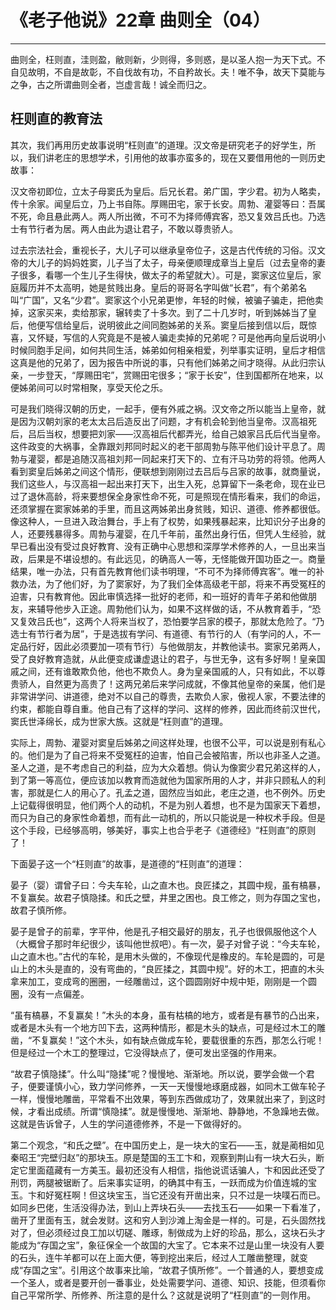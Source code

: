 # 《老子他说》22章 曲则全（04）

------

曲则全，枉则直，洼则盈，敝则新，少则得，多则惑，是以圣人抱一为天下式。不自见故明，不自是故彰，不自伐故有功，不自矜故长。夫！唯不争，故天下莫能与之争，古之所谓曲则全者，岂虚言哉！诚全而归之。

## 枉则直的教育法

其次，我们再用历史故事说明“枉则直”的道理。汉文帝是研究老子的好学生，所以，我们讲老庄的思想学术，引用他的故事亦蛮多的，现在又要借用他的一则历史故事：

汉文帝初即位，立太子母窦氏为皇后。后兄长君。弟广国，字少君。初为人略卖，传十余家。闻皇后立，乃上书自陈。厚赐田宅，家于长安。周勃、灌婴等曰：吾属不死，命且悬此两人。两人所出微，不可不为择师傅宾客，恐又复效吕氏也。乃选士有节行者为居。两人由此为退让君子，不敢以尊贵骄人。

过去宗法社会，重视长子，大儿子可以继承皇帝位子，这是古代传统的习俗。汉文帝的大儿子的妈妈姓窦，儿子当了太子，母亲便顺理成章当上皇后（过去皇帝的妻子很多，看哪一个生儿子生得快，做太子的希望就大）。可是，窦家这位皇后，家庭履历并不太高明，她是贫贱出身。皇后的哥哥名字叫做“长君”，有个弟弟名叫“广国”，又名“少君”。窦家这个小兄弟更惨，年轻的时候，被骗子骗走，把他卖掉，这家买来，卖给那家，辗转卖了十多次。到了二十几岁时，听到姊姊当了皇后，他便写信给皇后，说明彼此之间同胞姊弟的关系。窦皇后接到信以后，既惊喜，又怀疑，写信的人究竟是不是被人骗走卖掉的兄弟呢？可是他再向皇后说明小时候同胞手足间，如何共同生活，姊弟如何相亲相爱，列举事实证明，皇后才相信这真是他的兄弟了，因为报告中所说的事，只有他们姊弟之间才晓得。从此归宗认亲，一步登天，“厚赐田宅”，赏赐田宅很多；“家于长安”，住到国都所在地来，以便姊弟间可以时常相聚，享受天伦之乐。

可是我们晓得汉朝的历史，一起手，便有外戚之祸。汉文帝之所以能当上皇帝，就是因为汉朝刘家的老太太吕后造反出了问题，才有机会轮到他当皇帝。汉高祖死后，吕后当权，想要把刘家——汉高祖后代都弄光，给自己娘家吕氏后代当皇帝。这件政变的大祸事，全靠跟刘邦同时起义的老干部周勃与陈平他们设计平息了。周勃与灌婴，都是追随汉高祖刘邦一同起来打天下的、立有汗马功劳的将领。他两人看到窦皇后姊弟之间这个情形，便联想到刚刚过去吕后与吕家的故事，就商量说，我们这些人，与汉高祖一起出来打天下，出生入死，总算留下一条老命，现在业已过了退休高龄，将来要想保全身家性命不死，可是照现在情形看来，我们的命运，还须掌握在窦家姊弟的手里，而且这两姊弟出身贫贱，知识、道德、修养都很低。像这种人，一旦进入政治舞台，手上有了权势，如果残暴起来，比知识分子出身的人，还要残暴得多。周勃与灌婴，在几千年前，虽然出身行伍，但凭人生经验，就早已看出没有受过良好教育、没有正确中心思想和深厚学术修养的人，一旦出来当政，后果是不堪设想的。有此远见，的确高人一等，无怪能做开国功臣之一。商量结果，唯一办法，只有首先教育他们读书明理，“不可不为择师傅宾客”。唯一的补救办法，为了他们好，为了窦家好，为了我们全体高级老干部，将来不再受冤枉的迫害，只有教育他。因此审慎选择一批好的老师，和一班好的青年子弟和他做朋友，来辅导他步入正途。周勃他们认为，如果不这样做的话，不从教育着手，“恐又复效吕氏也”，这两个人将来当权了，恐怕要学吕家的模子，那就太危险了。“乃选士有节行者为居”，于是选拔有学问、有道德、有节行的人（有学问的人，不一定品行好，因此必须要加一项有节行）与他做朋友，并教他读书。窦家兄弟两人，受了良好教育造就，从此便变成谦虚退让的君子，与世无争，这有多好啊！皇亲国戚之间，还有谁敢欺负他，他也不欺负人。身为皇亲国戚的人，只有如此，不以尊贵骄人，自然更为高贵了！这两兄弟后来学问成就，不像其他皇帝的亲属，他们是非常讲学问、讲道德，绝对不以自己的尊贵，去欺负人家，傲视人家，不要法律的约束，都能自尊自重。他自己有了这样的学问、这样的修养，因此而终前汉世代，窦氏世泽绵长，成为世家大族。这就是“枉则直”的道理。

实际上，周勃、灌婴对窦皇后姊弟之间这样处理，也很不公平，可以说是别有私心的。他们是为了自己将来不受冤枉的迫害，怕自己会被陷害，所以也非圣人之道。圣人之道，是不考虑自己的利益，应为大众着想。倘认为像窦少君兄弟这样的人，到了第一等高位，便应该加以教育而造就他为国家所用的人才，并非只顾私人的利害，那就是仁人的用心了。孔孟之道，固然应当如此，老庄之道，也不例外。历史上记载得很明显，他们两个人的动机，不是为别人着想，也不是为国家天下着想，而只为自己的身家性命着想，而有此一动机的，所以只能说是一种权术手段。但是这个手段，已经够高明，够美好，事实上也合乎老子《道德经》“枉则直”的原则了！

下面晏子这一个“枉则直”的故事，是道德的“枉则直”的道理：

晏子（婴）谓曾子曰：今夫车轮，山之直木也。良匠揉之，其圆中规，虽有槁暴，不复赢矣。故君子慎隐揉。和氏之壁，井里之困也。良工修之，则为存国之宝也，故君子慎所修。

晏子是曾子的前辈，字平仲，他是孔子相交最好的朋友，孔子也很佩服他这个人（大概曾子那时年纪很少，该叫他世叔吧）。有一次，晏子对曾子说：“今夫车轮，山之直木也。”古代的车轮，是用木头做的，不像现代是橡皮的。车轮是圆的，可是山上的木头是直的，没有弯曲的，“良匠揉之，其圆中规”。好的木工，把直的木头拿来加工，变成弯的圈圈，一经雕凿过，这个圆圆刚好中规中矩，刚刚是一个圆圈，没有一点偏差。

“虽有槁暴，不复赢矣！”木头的本身，虽有枯槁的地方，或者是有暴节的凸出来，或者是木头有一个地方凹下去，这两种情形，都是木头的缺点，可是经过木工的雕凿，“不复赢矣！”这个木头，如有缺点做成车轮，要载很重的东西，那怎么行呢！但是经过一个木工的整理过，它没得缺点了，便可发出坚强的作用来。

“故君子慎隐揉”。什么叫“隐揉”呢？慢慢地、渐渐地。所以说，要学会做一个君子，便要谨慎小心，致力学问修养，一天一天慢慢地琢磨成器，如同木工做车轮子一样，慢慢地雕凿，平常看不出效果，等到东西做成功了，效果就出来了，到这时候，才看出成绩。所谓“慎隐揉”。就是慢慢地、渐渐地、静静地，不急躁地去做。这就是告诉曾子，人生的学问道德修养，不是一下做得好的。

第二个观念，“和氏之壁”。在中国历史上，是一块大的宝石——玉，就是蔺相如见秦昭王“完壁归赵”的那块玉。原是楚国的玉工卞和，观察到荆山有一块大石头，断定它里面蕴藏有一方美玉。最初还没有人相信，指他说谎话骗人，卞和因此还受了刑罚，两腿被锯断了。后来事实证明，的确其中有玉，一跃而成为价值连城的宝玉。卞和好冤枉啊！但这块宝玉，当它还没有开凿出来，只不过是一块噗石而已。如同乡巴佬，生活没得办法，到山上弄块石头——去找玉石——如果一下看准了，凿开了里面有玉，就会发财。这和穷人到沙滩上淘金是一样的。可是，石头固然找对了，但必须经过良工加以切磋、雕琢，制做成为上好的珍品，那么，这块石头才能成为“存国之宝”，象征保全一个故国的大宝了。它本来不过是山里一块没有人要的石头，连牛羊都可以在上面大便，等到挖出来后，经过人工雕凿整理，就变成“存国之宝”。引用这个故事来比喻，“故君子慎所修”。一个普通的人，要想变成一个圣人，或者是要开创一番事业，处处需要学问、道德、知识、技能，但须看你自己平常所学、所修养、所注意的是什么？这就是说明了“枉则直”的一则作用。